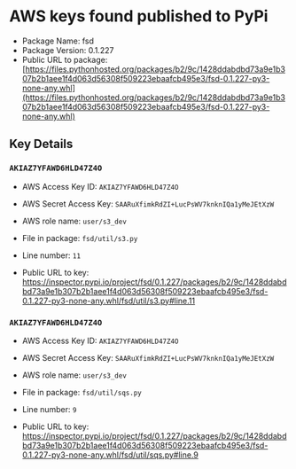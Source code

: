 # AWS keys found published to PyPi

* Package Name: fsd
* Package Version: 0.1.227
* Public URL to package: [https://files.pythonhosted.org/packages/b2/9c/1428ddabdbd73a9e1b307b2b1aee1f4d063d56308f509223ebaafcb495e3/fsd-0.1.227-py3-none-any.whl](https://files.pythonhosted.org/packages/b2/9c/1428ddabdbd73a9e1b307b2b1aee1f4d063d56308f509223ebaafcb495e3/fsd-0.1.227-py3-none-any.whl)

## Key Details

### `AKIAZ7YFAWD6HLD47Z4O`

* AWS Access Key ID: `AKIAZ7YFAWD6HLD47Z4O`
* AWS Secret Access Key: `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` 
* AWS role name: `user/s3_dev`
* File in package: `fsd/util/s3.py`
* Line number: `11`

* Public URL to key: https://inspector.pypi.io/project/fsd/0.1.227/packages/b2/9c/1428ddabdbd73a9e1b307b2b1aee1f4d063d56308f509223ebaafcb495e3/fsd-0.1.227-py3-none-any.whl/fsd/util/s3.py#line.11



### `AKIAZ7YFAWD6HLD47Z4O`

* AWS Access Key ID: `AKIAZ7YFAWD6HLD47Z4O`
* AWS Secret Access Key: `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` 
* AWS role name: `user/s3_dev`
* File in package: `fsd/util/sqs.py`
* Line number: `9`

* Public URL to key: https://inspector.pypi.io/project/fsd/0.1.227/packages/b2/9c/1428ddabdbd73a9e1b307b2b1aee1f4d063d56308f509223ebaafcb495e3/fsd-0.1.227-py3-none-any.whl/fsd/util/sqs.py#line.9


